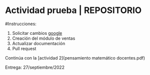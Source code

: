 # Actividad prueba | REPOSITORIO

#Instrucciones:

1. Solicitar cambios [google](https://www.google.com.mx/?hl=es-419)
2. Creación del módulo de ventas
3. Actualizar documentación
4. Pull request

Continúa con la [actividad 2](pensamiento matemático docentes.pdf)

Entrega: 27/septiembre/2022

